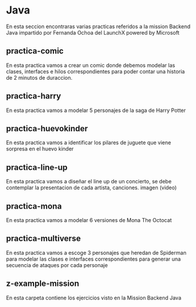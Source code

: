 # Java

En esta seccion encontraras varias practicas referidos a la mission Backend Java impartido por Fernanda Ochoa del LaunchX powered by Microsoft

## practica-comic

En esta practica vamos a crear un comic donde debemos modelar las clases, interfaces e hilos correspondientes para poder contar una historia de 2 minutos de duraccion.

## practica-harry

En esta practica vamos a modelar 5 personajes de la saga de Harry Potter

## practica-huevokinder

En esta practica vamos a identificar los pilares de juguete que viene sorpresa en el huevo kinder

## practica-line-up

En esta practica vamos a diseñar el line up de un concierto, se debe contemplar la presentacion de cada artista, canciones. imagen (video)

## practica-mona

En esta practica vamos a modelar 6 versiones de Mona The Octocat

## practica-multiverse

En esta practica vamos a escoge 3 personajes que heredan de Spiderman para modelar las clases e interfaces correspondientes para generar una secuencia de ataques por cada personaje

## z-example-mission

En esta carpeta contiene los ejercicios visto en la Mission Backend Java